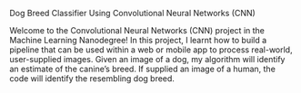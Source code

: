 Dog Breed Classifier Using Convolutional Neural Networks (CNN)

Welcome to the Convolutional Neural Networks (CNN) project in the Machine Learning Nanodegree! In this project, I learnt how to build a pipeline that can be used within a web or mobile app to process real-world, user-supplied images. Given an image of a dog, my algorithm will identify an estimate of the canine’s breed. If supplied an image of a human, the code will identify the resembling dog breed.
